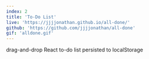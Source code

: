 ```yaml
---
index: 2
title: 'To-Do List'
live: 'https://jjjjonathan.github.io/all-done/'
github: 'https://github.com/jjjjonathan/all-done'
gif: 'alldone.gif'
---
```


drag-and-drop React to-do list persisted to localStorage
